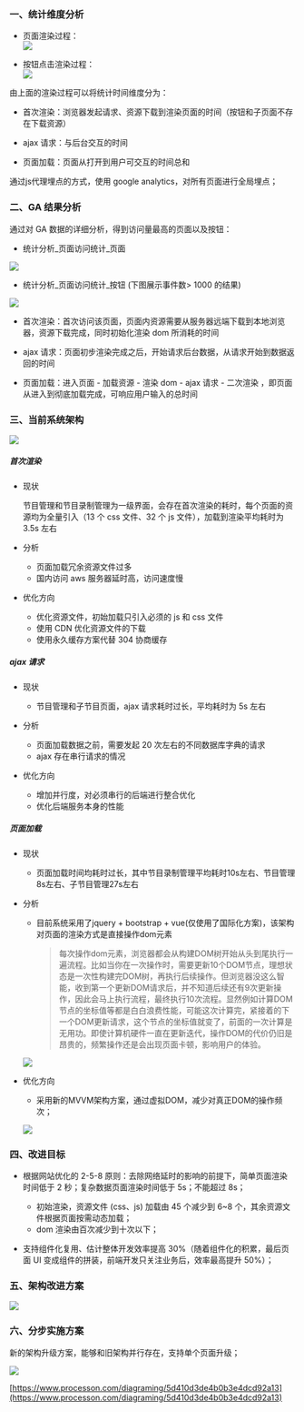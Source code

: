 
### 一、统计维度分析

- 页面渲染过程：  
    ![](/private/cms/5a73ed26e4b0812a0f031921.png)

- 按钮点击渲染过程：  
    ![](/private/cms/5a73ed1fe4b024b99bec2781.png)

由上面的渲染过程可以将统计时间维度分为：

- 首次渲染：浏览器发起请求、资源下载到渲染页面的时间（按钮和子页面不存在下载资源）

- ajax 请求：与后台交互的时间

- 页面加载：页面从打开到用户可交互的时间总和

通过js代理埋点的方式，使用 google analytics，对所有页面进行全局埋点；

### 二、GA 结果分析

通过对 GA 数据的详细分析，得到访问量最高的页面以及按钮：

- 统计分析_页面访问统计_页面

![](/private/cms/image2019-7-29-14_49_49.png)

- 统计分析_页面访问统计_按钮 (下图展示事件数> 1000 的结果)

![](/private/cms/20191120173616.png)

  
- 首次渲染：首次访问该页面，页面内资源需要从服务器远端下载到本地浏览器，资源下载完成，同时初始化渲染 dom 所消耗的时间

- ajax 请求：页面初步渲染完成之后，开始请求后台数据，从请求开始到数据返回的时间

- 页面加载：进入页面 - 加载资源 - 渲染 dom - ajax 请求 - 二次渲染 ，即页面从进入到彻底加载完成，可响应用户输入的总时间

### 三、当前系统架构

![](/private/cms/5d410c41e4b0511f13191f6e.png)

##### 首次渲染

- 现状
  
  节目管理和节目录制管理为一级界面，会存在首次渲染的耗时，每个页面的资源均为全量引入（13 个 css 文件、32 个 js 文件），加载到渲染平均耗时为 3.5s 左右

- 分析
        
  - 页面加载冗余资源文件过多
  - 国内访问 aws 服务器延时高，访问速度慢

- 优化方向
        
  - 优化资源文件，初始加载只引入必须的 js 和 css 文件
  - 使用 CDN 优化资源文件的下载
  - 使用永久缓存方案代替 304 协商缓存

##### ajax 请求

- 现状
  - 节目管理和子节目页面，ajax 请求耗时过长，平均耗时为 5s 左右

- 分析

  - 页面加载数据之前，需要发起 20 次左右的不同数据库字典的请求
  - ajax 存在串行请求的情况

- 优化方向

  - 增加并行度，对必须串行的后端进行整合优化
  - 优化后端服务本身的性能

##### 页面加载

- 现状
  - 页面加载时间均耗时过长，其中节目录制管理平均耗时10s左右、节目管理8s左右、子节目管理27s左右

- 分析

  - 目前系统采用了jquery + bootstrap + vue(仅使用了国际化方案)，该架构对页面的渲染方式是直接操作dom元素

    > 每次操作dom元素，浏览器都会从构建DOM树开始从头到尾执行一遍流程。比如当你在一次操作时，需要更新10个DOM节点，理想状态是一次性构建完DOM树，再执行后续操作。但浏览器没这么智能，收到第一个更新DOM请求后，并不知道后续还有9次更新操作，因此会马上执行流程，最终执行10次流程。显然例如计算DOM节点的坐标值等都是白白浪费性能，可能这次计算完，紧接着的下一个DOM更新请求，这个节点的坐标值就变了，前面的一次计算是无用功。即使计算机硬件一直在更新迭代，操作DOM的代价仍旧是昂贵的，频繁操作还是会出现页面卡顿，影响用户的体验。

  ![](/private/cms/1.jpg)

- 优化方向

  - 采用新的MVVM架构方案，通过虚拟DOM，减少对真正DOM的操作频次；
  
  ![](/private/cms/2.jpg)

### 四、改进目标

- 根据网站优化的 2-5-8 原则：去除网络延时的影响的前提下，简单页面渲染时间低于 2 秒；复杂数据页面渲染时间低于 5s；不能超过 8s；

  - 初始渲染，资源文件 (css、js) 加载由 45 个减少到 6~8 个，其余资源文件根据页面按需动态加载；
  - dom 渲染由百次减少到十次以下；

- 支持组件化复用、估计整体开发效率提高 30%（随着组件化的积累，最后页面 UI 变成组件的拼装，前端开发只关注业务后，效率最高提升 50%）；

### 五、架构改进方案

![](/private/cms/5d410c5be4b065dc42b89a92.png)

### 六、分步实施方案

新的架构升级方案，能够和旧架构并行存在，支持单个页面升级；

![](/private/cms/5d410d3ee4b0b3e4dcd92a16.png)

[https://www.processon.com/diagraming/5d410d3de4b0b3e4dcd92a13](https://www.processon.com/diagraming/5d410d3de4b0b3e4dcd92a13)